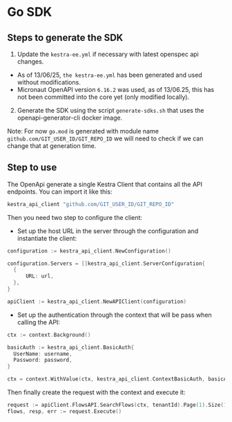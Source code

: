 # Go SDK

## Steps to generate the SDK

1. Update the `kestra-ee.yml` if necessary with latest openspec api changes.

- As of 13/06/25, `the kestra-ee.yml` has been generated and used without modifications.
- Micronaut OpenAPI version `6.16.2` was used, as of 13/06.25, this has not been committed into the core yet (only modified locally).
2. Generate the SDK using the script `generate-sdks.sh` that uses the openapi-generator-cli docker image.

Note: For now `go.mod` is generated with module name `github.com/GIT_USER_ID/GIT_REPO_ID` we will need to check if we can change that at generation time.

## Step to use

The OpenApi generate a single Kestra Client that contains all the API endpoints.
You can import it like this:
```go
kestra_api_client "github.com/GIT_USER_ID/GIT_REPO_ID"
```

Then you need two step to configure the client:
* Set up the host URL in the server through the configuration and instantiate the client:
```go
configuration := kestra_api_client.NewConfiguration()

configuration.Servers = []kestra_api_client.ServerConfiguration{
  {
      URL: url,
  },
}

apiClient := kestra_api_client.NewAPIClient(configuration)
```
* Set up the authentication through the context that will be pass when calling the API:
```go
ctx := context.Background()

basicAuth := kestra_api_client.BasicAuth{
  UserName: username,
  Password: password,
}

ctx = context.WithValue(ctx, kestra_api_client.ContextBasicAuth, basicAuth)
```

Then finally create the request with the context and execute it:

```go
request := apiClient.FlowsAPI.SearchFlows(ctx, tenantId).Page(1).Size(10)
flows, resp, err := request.Execute()
```

